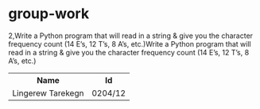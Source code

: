 # group-work

2,Write a Python program that will read in a string & give you the character frequency count
(14 E’s, 12 T’s, 8 A’s, etc.)Write a Python program that will read in a string & give you the character frequency count
(14 E’s, 12 T’s, 8 A’s, etc.)

<table>
    <tr> 
        <th>Name</th>
        <th>Id</th>
    </tr>
    <tr>
        <td>Lingerew Tarekegn</td>
        <td>0204/12</td>
    </tr>
</table>
